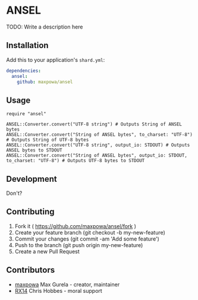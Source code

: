 # ANSEL

TODO: Write a description here

## Installation


Add this to your application's `shard.yml`:

```yaml
dependencies:
  ansel:
    github: maxpowa/ansel
```


## Usage


```crystal
require "ansel"

ANSEL::Converter.convert("UTF-8 string") # Outputs String of ANSEL bytes
ANSEL::Converter.convert("String of ANSEL bytes", to_charset: "UTF-8") # Outputs String of UTF-8 bytes
ANSEL::Converter.convert("UTF-8 string", output_io: STDOUT) # Outputs ANSEL bytes to STDOUT
ANSEL::Converter.convert("String of ANSEL bytes", output_io: STDOUT, to_charset: "UTF-8") # Outputs UTF-8 bytes to STDOUT
```

## Development

Don't?

## Contributing

1. Fork it ( https://github.com/maxpowa/ansel/fork )
2. Create your feature branch (git checkout -b my-new-feature)
3. Commit your changes (git commit -am 'Add some feature')
4. Push to the branch (git push origin my-new-feature)
5. Create a new Pull Request

## Contributors

- [maxpowa](https://github.com/maxpowa) Max Gurela - creator, maintainer
- [RX14](https://github.com/RX14) Chris Hobbes - moral support
